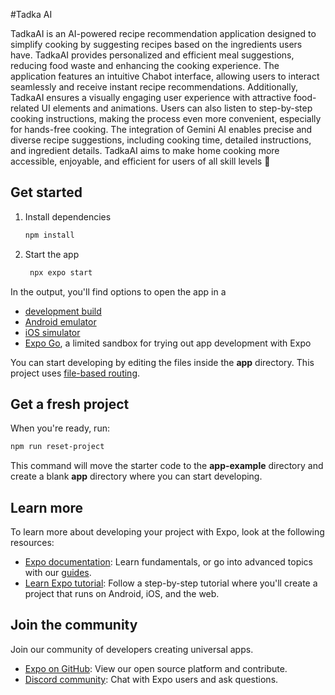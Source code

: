 #Tadka AI

TadkaAI is an AI-powered recipe recommendation application designed to simplify cooking 
by suggesting recipes based on the ingredients users have. TadkaAI provides personalized 
and efficient meal suggestions, reducing food waste and enhancing the cooking experience. 
The application features an intuitive Chabot interface, allowing users to interact seamlessly 
and receive instant recipe recommendations. Additionally, TadkaAI ensures a visually 
engaging user experience with attractive food-related UI elements and animations. Users can 
also listen to step-by-step cooking instructions, making the process even more convenient, 
especially for hands-free cooking. The integration of Gemini AI enables precise and diverse 
recipe suggestions, including cooking time, detailed instructions, and ingredient details. 
TadkaAI aims to make home cooking more accessible, enjoyable, and efficient for users of 
all skill levels  👋



## Get started

1. Install dependencies

   ```bash
   npm install
   ```

2. Start the app

   ```bash
    npx expo start
   ```

In the output, you'll find options to open the app in a

- [development build](https://docs.expo.dev/develop/development-builds/introduction/)
- [Android emulator](https://docs.expo.dev/workflow/android-studio-emulator/)
- [iOS simulator](https://docs.expo.dev/workflow/ios-simulator/)
- [Expo Go](https://expo.dev/go), a limited sandbox for trying out app development with Expo

You can start developing by editing the files inside the **app** directory. This project uses [file-based routing](https://docs.expo.dev/router/introduction).

## Get a fresh project

When you're ready, run:

```bash
npm run reset-project
```

This command will move the starter code to the **app-example** directory and create a blank **app** directory where you can start developing.

## Learn more

To learn more about developing your project with Expo, look at the following resources:

- [Expo documentation](https://docs.expo.dev/): Learn fundamentals, or go into advanced topics with our [guides](https://docs.expo.dev/guides).
- [Learn Expo tutorial](https://docs.expo.dev/tutorial/introduction/): Follow a step-by-step tutorial where you'll create a project that runs on Android, iOS, and the web.

## Join the community

Join our community of developers creating universal apps.

- [Expo on GitHub](https://github.com/expo/expo): View our open source platform and contribute.
- [Discord community](https://chat.expo.dev): Chat with Expo users and ask questions.
